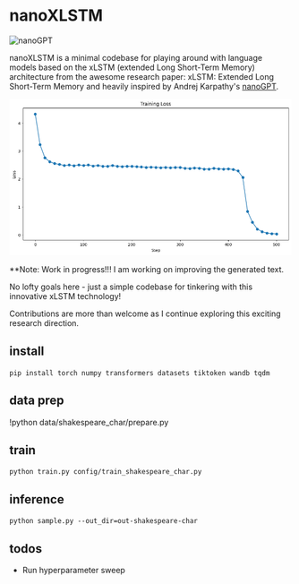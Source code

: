 # nanoXLSTM

![nanoGPT](assets/nanogpt.jpg)

nanoXLSTM is a minimal codebase for playing around with language models based on the xLSTM (extended Long Short-Term Memory) architecture from the awesome research paper: xLSTM: Extended Long Short-Term Memory and heavily inspired by Andrej Karpathy's [nanoGPT](https://github.com/karpathy/nanoGPT).

![repro124m](assets/xlstm_loss.png)

\*\*Note: Work in progress!!!
I am working on improving the generated text.

No lofty goals here - just a simple codebase for tinkering with this innovative xLSTM technology!

Contributions are more than welcome as I continue exploring this exciting research direction.

## install

```
pip install torch numpy transformers datasets tiktoken wandb tqdm
```

## data prep

!python data/shakespeare_char/prepare.py

## train

```
python train.py config/train_shakespeare_char.py
```

## inference

```
python sample.py --out_dir=out-shakespeare-char
```

## todos

- Run hyperparameter sweep
